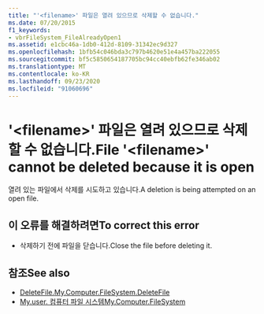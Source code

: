 ```yaml
---
title: "'<filename>' 파일은 열려 있으므로 삭제할 수 없습니다."
ms.date: 07/20/2015
f1_keywords:
- vbrFileSystem_FileAlreadyOpen1
ms.assetid: e1cbc46a-1db0-412d-8109-31342ec9d327
ms.openlocfilehash: 1bfb54c046bda3c797b4620e51e4a457ba222055
ms.sourcegitcommit: bf5c5850654187705bc94cc40ebfb62fe346ab02
ms.translationtype: MT
ms.contentlocale: ko-KR
ms.lasthandoff: 09/23/2020
ms.locfileid: "91060696"
---
```

# <a name="file-filename-cannot-be-deleted-because-it-is-open"></a><span data-ttu-id="7634e-102">'\<filename>' 파일은 열려 있으므로 삭제할 수 없습니다.</span><span class="sxs-lookup"><span data-stu-id="7634e-102">File '\<filename>' cannot be deleted because it is open</span></span>

<span data-ttu-id="7634e-103">열려 있는 파일에서 삭제를 시도하고 있습니다.</span><span class="sxs-lookup"><span data-stu-id="7634e-103">A deletion is being attempted on an open file.</span></span>  
  
## <a name="to-correct-this-error"></a><span data-ttu-id="7634e-104">이 오류를 해결하려면</span><span class="sxs-lookup"><span data-stu-id="7634e-104">To correct this error</span></span>  
  
- <span data-ttu-id="7634e-105">삭제하기 전에 파일을 닫습니다.</span><span class="sxs-lookup"><span data-stu-id="7634e-105">Close the file before deleting it.</span></span>  
  
## <a name="see-also"></a><span data-ttu-id="7634e-106">참조</span><span class="sxs-lookup"><span data-stu-id="7634e-106">See also</span></span>

- [<span data-ttu-id="7634e-107">DeleteFile.</span><span class="sxs-lookup"><span data-stu-id="7634e-107">My.Computer.FileSystem.DeleteFile</span></span>](xref:Microsoft.VisualBasic.FileIO.FileSystem.DeleteFile%2A)
- [<span data-ttu-id="7634e-108">My.user. 컴퓨터 파일 시스템</span><span class="sxs-lookup"><span data-stu-id="7634e-108">My.Computer.FileSystem</span></span>](xref:Microsoft.VisualBasic.FileIO.FileSystem)
